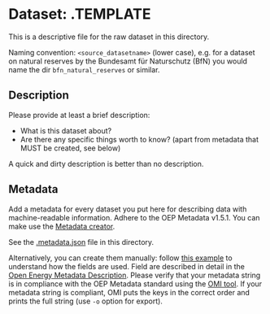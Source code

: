 # Dataset: .TEMPLATE

This is a descriptive file for the raw dataset in this directory.

Naming convention: `<source_datasetname>` (lower case), e.g. for a dataset on
natural reserves by the Bundesamt für Naturschutz (BfN) you would name the dir
`bfn_natural_reserves` or similar.

## Description

Please provide at least a brief description:

- What is this dataset about?
- Are there any specific things worth to know? (apart from metadata that MUST be
  created, see below)

A quick and dirty description is better than no description.

## Metadata

Add a metadata for every dataset you put here for describing data with
machine-readable information. Adhere to the OEP Metadata v1.5.1. You can make
use the [Metadata creator](https://meta.rl-institut.de/meta_creator/151).

See the [.metadata.json](.metadata.json) file in this directory.

Alternatively, you can create them manually: follow
[this example](https://github.com/OpenEnergyPlatform/oemetadata/blob/develop/metadata/latest/example.json)
to understand how the fields are used. Field are described in detail in the
[Open Energy Metadata Description](https://github.com/OpenEnergyPlatform/oemetadata/blob/develop/metadata/v141/metadata_key_description.md).
Please verify that your metadata string is in compliance with the OEP Metadata
standard using the [OMI tool](https://github.com/OpenEnergyPlatform/omi).
If your metadata string is compliant, OMI puts the keys in the correct order
and  prints the full string (use `-o` option for export).
